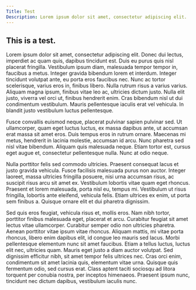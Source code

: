 ```yaml
---
Title: Test
Description: Lorem ipsum dolor sit amet, consectetur adipiscing elit.
---
```


## This is a test.

Lorem ipsum dolor sit amet, consectetur adipiscing elit. Donec dui lectus, imperdiet ac quam quis, dapibus tincidunt est. Duis eu purus quis nisl placerat fringilla. Vestibulum ipsum diam, malesuada tempor tempor in, faucibus a metus. Integer gravida bibendum lorem et interdum. Integer tincidunt volutpat ante, eu porta eros faucibus nec. Nunc ac tortor scelerisque, varius eros in, finibus libero. Nulla rutrum risus a varius varius. Aliquam magna ipsum, finibus vitae leo ac, ultricies dictum justo. Nulla elit justo, viverra vel orci ut, finibus hendrerit enim. Cras bibendum nisl ut dui condimentum vestibulum. Mauris pellentesque iaculis erat vel vehicula. In blandit justo vestibulum luctus pellentesque.

Fusce convallis euismod neque, placerat pulvinar sapien pulvinar sed. Ut ullamcorper, quam eget luctus luctus, ex massa dapibus ante, ut accumsan erat massa sit amet eros. Duis tempus eros in rutrum ornare. Maecenas mi metus, hendrerit in lacinia molestie, accumsan id arcu. Nunc pharetra sed nisl vitae bibendum. Aliquam quis malesuada neque. Etiam tortor est, cursus eget augue et, consectetur pellentesque nulla. Nunc at odio neque.

Nulla porttitor felis sed commodo ultricies. Praesent consequat lacus et justo gravida vehicula. Fusce facilisis malesuada purus non auctor. Integer laoreet, massa ultricies fringilla posuere, nisi urna accumsan risus, ac suscipit risus arcu sit amet ex. Vestibulum lobortis vitae quam eget rhoncus. Praesent et lorem malesuada, porta nisl eu, tempus mi. Vestibulum ut risus fringilla, lobortis ante eleifend, vehicula felis. Etiam ultrices ex enim, ut porta sem finibus a. Quisque ornare elit et dui pharetra dignissim.

Sed quis eros feugiat, vehicula risus et, mollis eros. Nam nibh tortor, porttitor finibus malesuada eget, placerat et arcu. Curabitur feugiat sit amet lectus vitae ullamcorper. Curabitur semper odio non ultricies pharetra. Aenean porttitor vitae ipsum vitae rhoncus. Aliquam mattis, mi vitae porta rhoncus, libero enim dapibus elit, id congue leo mauris sed lacus. Morbi pellentesque elementum nunc sit amet faucibus. Etiam a tellus luctus, luctus elit nec, ultricies quam. Mauris eget justo a diam auctor volutpat. Sed dignissim efficitur nibh, sit amet tempor felis ultrices nec. Cras orci enim, condimentum sit amet lacinia quis, elementum vitae urna. Quisque quis fermentum odio, sed cursus erat. Class aptent taciti sociosqu ad litora torquent per conubia nostra, per inceptos himenaeos. Praesent ipsum nunc, tincidunt nec dictum dapibus, vestibulum iaculis nunc.
